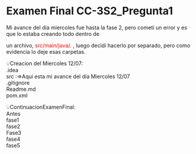 # Examen Final CC-3S2_Pregunta1

Mi avance del dia miercoles fue hasta la fase 2, pero cometi un error y es que lo estaba creando todo dentro de 

un archivo, <span style="color: red;">src/main/java/.</span> , luego decidi hacerlo por separado, pero como evidencia lo deje esas carpetas.

💡Creacion del Miercoles 12/07:<br>
.idea<br>
src  :=>Aqui esta mi avance del dia Miercoles 12/07<br>
.gitignore<br>
Readme.md<br>
pom.xml<br>

💡ContinuacionExamenFinal:<br>
Antes<br>
fase1<br>
fase2<br>
Fase3<br>
fase4<br>
fase5<br>

